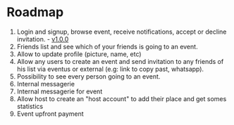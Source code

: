 # Roadmap

1. Login and signup, browse event, receive notifications, accept or decline invitation. - [v1.0.0](https://github.com/S-Stanley/eventus/milestone/1)
1. Friends list and see which of your friends is going to an event.
1. Allow to update profile (picture, name, etc)
1. Allow any users to create an event and send invitation to any friends of his list via eventus or external (e.g: link to copy past, whatsapp).
3. Possibility to see every person going to an event.
4. Internal messagerie
5. Internal messagerie for event
6. Allow host to create an "host account" to add their place and get somes statistics
7. Event upfront payment
